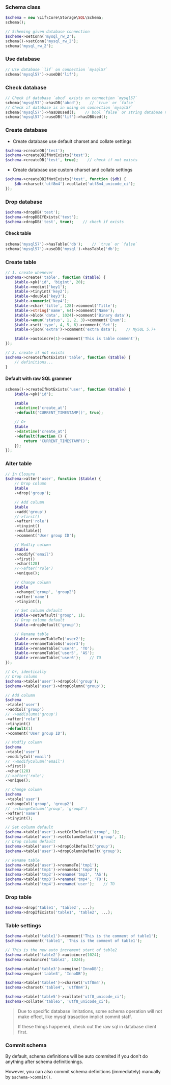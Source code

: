 ### Schema class

``` php
$schema = new \Lif\Core\Storage\SQL\Schema;
schema();

// Scheming given database connection
$scheme->setConn('mysql_rw_2');
schema()->setConn('mysql_rw_2');
schema('mysql_rw_2');
```

### Use database 

``` php
// Use database `lif` on connection `mysql57`
schema('mysql57')->useDB('lif');
```

### Check database 

``` php
// Check if database `abcd` exists on connection `mysql57`
schema('mysql57')->hasDB('abcd');    // `true` or `false`
// Check if database is in using on connection `mysql57`
schema('mysql57')->hasDBUsed();    // bool `false` or string database name
schema('mysql57')->useDB('lif')->hasDBUsed();
```

### Create database

- Create database use default charset and collate settings

``` php
$schema->createDB('test');
$schema->createDBIfNotExists('test');
$schema->createDB('test', true);    // check if not exists
```

- Create database use custom charset and collate settings

``` php
$schema->createDBIfNotExists('test', function ($db) {
    $db->charset('utf8m4')->collate('utf8m4_unicode_ci');
});
```

### Drop database

```php
$schema->dropDB('test');
$schema->dropDBIfExists('test');
$schema->dropDB('test', true);    // check if exists
```

#### Check table

``` php
schema('mysql57')->hasTable('db');    // `true` or `false`
schema('mysql57')->useDB('mysql')->hasTable('db');
```

### Create table

``` php
// 1. create whenever
$schema->create('table', function ($table) {
    $table->pk('id', 'bigint', 20);
    $table->medint('key1');
    $table->tinyint('key2');
    $table->double('key3');
    $table->numeric('key4');
    $table->char('title', 128)->comment('Title');
    $table->string('name', 64)->comment('Name');
    $table->blob('data', 1024)->comment('Binary data');
    $table->enum('status', 1, 2, 3)->comment('Enum');
    $table->set('type', 4, 5, 6)->comment('Set');
    $table->json('extra')->comment('extra data');    // MySQL 5.7+

    $table->autoincre(1)->comment('This is table comment');
});

// 2. create if not exists
$schema->createIfNotExists('table', function ($table) {
    // definitions...
}
```

#### Default with raw SQL grammer

``` php
schema()->createIfNotExists('user', function ($table) {
    $table->pk('id');

    $table
    ->datetime('create_at')
    ->default('CURRENT_TIMESTAMP()', true);

    // Or
    $table
    ->datetime('create_at')
    ->default(function () {
        return 'CURRENT_TIMESTAMP()';
    });
});
```

### Alter table

``` php
// In Closure
$schema->alter('user', function ($table) {
    // Drop column
    $table
    ->drop('group');

    // Add column
    $table
    ->add('group')
    //->first()
    ->after('role')
    ->tinyint()
    ->nullable()
    ->comment('User group ID');

    // Modfiy column
    $table
    ->modify('email')
    ->first()
    ->char(128)
    //->after('role')
    ->unique();

    // Change column
    $table
    ->change('group', 'group2')
    ->after('name')
    ->tinyint();

    // Set column default
    $table->setDefault('group', 1);
    // Drop column default
    $table->dropDefault('group');

    // Rename table
    $table->renameTableTo('user2');
    $table->renameTableAs('user3');
    $table->renameTable('user4', 'TO');
    $table->renameTable('user5', 'AS');
    $table->renameTable('user6');    // TO
});

// Or, identically
// Drop column
$schema->table('user')->dropCol('group');
$schema->table('user')->dropColumn('group');

// Add column
$schema
->table('user')
->addCol('group')
// ->addColumn('group')
->after('role')
->tinyint()
->default(1)
->comment('User group ID');

// Modfiy column
$schema
->table('user')
->modifyCol('email')
// ->modifyColumn('email')
->first()
->char(128)
//->after('role')
->unique();

// Change column
$schema
->table('user')
->changeCol('group', 'group2')
// ->changeColumn('group', 'group2')
->after('name')
->tinyint();

// Set column default
$schema->table('user')->setColDefault('group', 1);
$schema->table('user')->setColumnDefault('group', 1);
// Drop column default
$schema->table('user')->dropColDefault('group');
$schema->table('user')->dropColumnDefault('group');

// Rename table
$schema->table('user')->renameTo('tmp1');
$schema->table('tmp1')->renameAs('tmp2');
$schema->table('tmp2')->rename('tmp3', 'AS');
$schema->table('tmp3')->rename('tmp4', 'TO');
$schema->table('tmp4')->rename('user');    // TO
```

### Drop table

``` php
$schema->drop('table1', 'table2', ...);
$schema->dropIfExists('table1', 'table2', ...);
```

### Table settings
``` php
$schema->table('table1')->comment('This is the comment of table1');
$schema->comment('table1', 'This is the comment of table1');

// This is the new auto_increment start of table2
$schema->table('table2')->autoincre(1024);
$schema->autoincre('table2', 1024);

$schema->table('table3')->engine('InnoDB');
$schema->engine('table3', 'InnoDB');

$schema->table('table4')->charset('utf8m4');
$schema->charset('table4', 'utf8m4');

$schema->table('table5')->collate('utf8_unicode_ci');
$schema->collate('table5', 'utf8_unicode_ci');
```

> Due to specific database limitations, some schema operation will not make effect, like mysql trasaction implict commit staff.
> 
> If these things happened, check out the raw sql in database client first.

### Commit schema

By default, schema definitions will be auto commited if you don't do anything after schema definitionings.

However, you can also commit schema definitions (immediately) manually by `$schema->commit()`.

